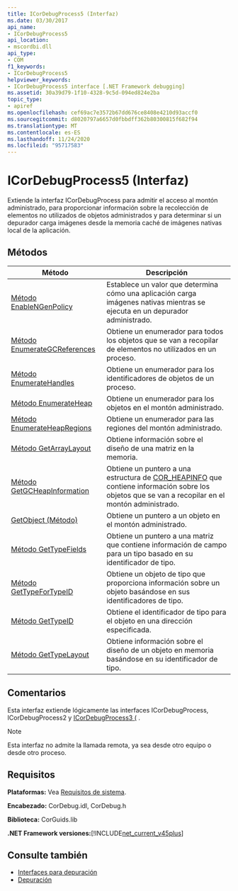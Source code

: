 ```yaml
---
title: ICorDebugProcess5 (Interfaz)
ms.date: 03/30/2017
api_name:
- ICorDebugProcess5
api_location:
- mscordbi.dll
api_type:
- COM
f1_keywords:
- ICorDebugProcess5
helpviewer_keywords:
- ICorDebugProcess5 interface [.NET Framework debugging]
ms.assetid: 30a39d79-1f10-4328-9c5d-094ed824e2ba
topic_type:
- apiref
ms.openlocfilehash: cef69ac7e3572b67dd676ce8408e4210d93accf0
ms.sourcegitcommit: d8020797a6657d0fbbdff362b80300815f682f94
ms.translationtype: MT
ms.contentlocale: es-ES
ms.lasthandoff: 11/24/2020
ms.locfileid: "95717583"
---
```

# <a name="icordebugprocess5-interface"></a>ICorDebugProcess5 (Interfaz)

Extiende la interfaz ICorDebugProcess para admitir el acceso al montón administrado, para proporcionar información sobre la recolección de elementos no utilizados de objetos administrados y para determinar si un depurador carga imágenes desde la memoria caché de imágenes nativas local de la aplicación.  
  
## <a name="methods"></a>Métodos  
  
|Método|Descripción|  
|------------|-----------------|  
|[Método EnableNGenPolicy](icordebugprocess5-enablengenpolicy-method.md)|Establece un valor que determina cómo una aplicación carga imágenes nativas mientras se ejecuta en un depurador administrado.|  
|[Método EnumerateGCReferences](icordebugprocess5-enumerategcreferences-method.md)|Obtiene un enumerador para todos los objetos que se van a recopilar de elementos no utilizados en un proceso.|  
|[Método EnumerateHandles](icordebugprocess5-enumeratehandles-method.md)|Obtiene un enumerador para los identificadores de objetos de un proceso.|  
|[Método EnumerateHeap](icordebugprocess5-enumerateheap-method.md)|Obtiene un enumerador para los objetos en el montón administrado.|  
|[Método EnumerateHeapRegions](icordebugprocess5-enumerateheapregions-method.md)|Obtiene un enumerador para las regiones del montón administrado.|  
|[Método GetArrayLayout](icordebugprocess5-getarraylayout-method.md)|Obtiene información sobre el diseño de una matriz en la memoria.|  
|[Método GetGCHeapInformation](icordebugprocess5-getgcheapinformation-method.md)|Obtiene un puntero a una estructura de [COR_HEAPINFO](cor-heapinfo-structure.md) que contiene información sobre los objetos que se van a recopilar en el montón administrado.|  
|[GetObject (Método)](icordebugprocess5-getobject-method.md)|Obtiene un puntero a un objeto en el montón administrado.|  
|[Método GetTypeFields](icordebugprocess5-gettypefields-method.md)|Obtiene un puntero a una matriz que contiene información de campo para un tipo basado en su identificador de tipo.|  
|[Método GetTypeForTypeID](icordebugprocess5-gettypefortypeid-method.md)|Obtiene un objeto de tipo que proporciona información sobre un objeto basándose en sus identificadores de tipo.|  
|[Método GetTypeID](icordebugprocess5-gettypeid-method.md)|Obtiene el identificador de tipo para el objeto en una dirección especificada.|  
|[Método GetTypeLayout](icordebugprocess5-gettypelayout-method.md)|Obtiene información sobre el diseño de un objeto en memoria basándose en su identificador de tipo.|  
  
## <a name="remarks"></a>Comentarios  

 Esta interfaz extiende lógicamente las interfaces ICorDebugProcess, ICorDebugProcess2 y [ICorDebugProcess3 (](icordebugprocess3-interface.md) .  
  
> [!NOTE]
> Esta interfaz no admite la llamada remota, ya sea desde otro equipo o desde otro proceso.  
  
## <a name="requirements"></a>Requisitos  

 **Plataformas:** Vea [Requisitos de sistema](../../get-started/system-requirements.md).  
  
 **Encabezado:** CorDebug.idl, CorDebug.h  
  
 **Biblioteca:** CorGuids.lib  
  
 **.NET Framework versiones:**[!INCLUDE[net_current_v45plus](../../../../includes/net-current-v45plus-md.md)]  
  
## <a name="see-also"></a>Consulte también

- [Interfaces para depuración](debugging-interfaces.md)
- [Depuración](index.md)
